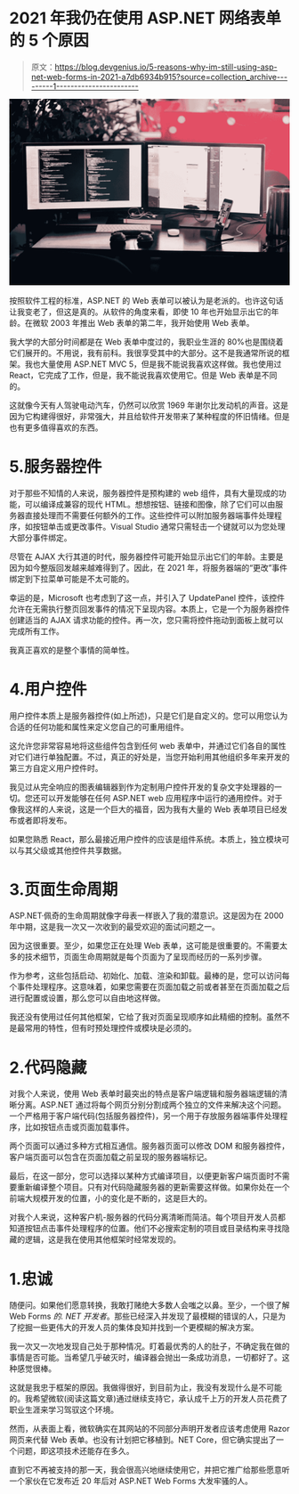 # 2021 年我仍在使用 ASP.NET 网络表单的 5 个原因

> 原文：<https://blog.devgenius.io/5-reasons-why-im-still-using-asp-net-web-forms-in-2021-a7db6934b915?source=collection_archive---------1----------------------->

![](img/7cb332867351598f80d9cee063ffed88.png)

按照软件工程的标准，ASP.NET 的 Web 表单可以被认为是老派的。也许这句话让我变老了，但这是真的。从软件的角度来看，即使 10 年也开始显示出它的年龄。在微软 2003 年推出 Web 表单的第二年，我开始使用 Web 表单。

我大学的大部分时间都是在 Web 表单中度过的，我职业生涯的 80%也是围绕着它们展开的。不用说，我有前科。我很享受其中的大部分。这不是我通常所说的框架。我也大量使用 ASP.NET MVC 5，但是我不能说我喜欢这样做。我也使用过 React，它完成了工作，但是，我不能说我喜欢使用它。但是 Web 表单是不同的。

这就像今天有人驾驶电动汽车，仍然可以欣赏 1969 年谢尔比发动机的声音。这是因为它构建得很好，非常强大，并且给软件开发带来了某种程度的怀旧情绪。但是也有更多值得喜欢的东西。

# 5.服务器控件

对于那些不知情的人来说，服务器控件是预构建的 web 组件，具有大量现成的功能，可以编译成兼容的现代 HTML。想想按钮、链接和图像，除了它们可以由服务器直接处理而不需要任何额外的工作。这些控件可以附加服务器端事件处理程序，如按钮单击或更改事件。Visual Studio 通常只需轻击一个键就可以为您处理大部分事件绑定。

尽管在 AJAX 大行其道的时代，服务器控件可能开始显示出它们的年龄。主要是因为如今整版回发越来越难得到了。因此，在 2021 年，将服务器端的“更改”事件绑定到下拉菜单可能是不太可能的。

幸运的是，Microsoft 也考虑到了这一点，并引入了 UpdatePanel 控件，该控件允许在无需执行整页回发事件的情况下呈现内容。本质上，它是一个为服务器控件创建适当的 AJAX 请求功能的控件。再一次，您只需将控件拖动到面板上就可以完成所有工作。

我真正喜欢的是整个事情的简单性。

# 4.用户控件

用户控件本质上是服务器控件(如上所述)，只是它们是自定义的。您可以用您认为合适的任何功能和属性来定义您自己的可重用组件。

这允许您非常容易地将这些组件包含到任何 web 表单中，并通过它们各自的属性对它们进行单独配置。不过，真正的好处是，当您开始利用其他组织多年来开发的第三方自定义用户控件时。

我见过从完全响应的图表编辑器到作为定制用户控件开发的复杂文字处理器的一切。您还可以开发能够在任何 ASP.NET web 应用程序中运行的通用控件。对于像我这样的人来说，这是一个巨大的福音，因为我有大量的 Web 表单项目已经发布或者即将发布。

如果您熟悉 React，那么最接近用户控件的应该是组件系统。本质上，独立模块可以与其父级或其他控件共享数据。

# 3.页面生命周期

ASP.NET·佩奇的生命周期就像字母表一样嵌入了我的潜意识。这是因为在 2000 年中期，这是我一次又一次收到的最受欢迎的面试问题之一。

因为这很重要。至少，如果您正在处理 Web 表单，这可能是很重要的。不需要太多的技术细节，页面生命周期就是每个页面为了呈现而经历的一系列步骤。

作为参考，这些包括启动、初始化、加载、渲染和卸载。最棒的是，您可以访问每个事件处理程序。这意味着，如果您需要在页面加载之前或者甚至在页面加载之后进行配置或设置，那么您可以自由地这样做。

我还没有使用过任何其他框架，它给了我对页面呈现顺序如此精细的控制。虽然不是最常用的特性，但有时预处理控件或模块是必须的。

# 2.代码隐藏

对我个人来说，使用 Web 表单时最突出的特点是客户端逻辑和服务器端逻辑的清晰分离。ASP.NET 通过将每个网页分别分割成两个独立的文件来解决这个问题。一个严格用于客户端代码(包括服务器控件)，另一个用于存放服务器端事件处理程序，比如按钮点击或页面加载事件。

两个页面可以通过多种方式相互通信。服务器页面可以修改 DOM 和服务器控件，客户端页面可以包含在页面加载之前呈现的服务器端标记。

最后，在这一部分，您可以选择以某种方式编译项目，以便更新客户端页面时不需要重新编译整个项目。只有对代码隐藏服务器的更新需要这样做。如果你处在一个前端大规模开发的位置，小的变化是不断的，这是巨大的。

对我个人来说，这种客户机-服务器的代码分离清晰而简洁。每个项目开发人员都知道按钮点击事件处理程序的位置。他们不必搜索定制的项目或目录结构来寻找隐藏的逻辑，这是我在使用其他框架时经常发现的。

# 1.忠诚

随便问。如果他们愿意转换，我敢打赌绝大多数人会嗤之以鼻。至少，一个很了解 Web Forms *的. NET 开发者*。那些已经深入并发现了最模糊的错误的人，只是为了挖掘一些更伟大的开发人员的集体良知并找到一个更模糊的解决方案。

我一次又一次地发现自己处于那种情况。盯着最优秀的人的肚子，不确定我在做的事情是否可能。当希望几乎破灭时，编译器会抛出一条成功消息，一切都好了。这种感觉很棒。

这就是我忠于框架的原因。我做得很好，到目前为止，我没有发现什么是不可能的。我希望微软(阅读这篇文章)通过继续支持它，承认成千上万的开发人员花费了职业生涯来学习驾驭这个环境。

然而，从表面上看，微软确实在其网站的不同部分声明开发者应该考虑使用 Razor 网页来代替 Web 表单。也没有计划把它移植到。NET Core，但它确实提出了一个问题，即这项技术还能存在多久。

直到它不再被支持的那一天，我会很高兴地继续使用它，并把它推广给那些愿意听一个家伙在它发布近 20 年后对 ASP.NET Web Forms 大发牢骚的人。